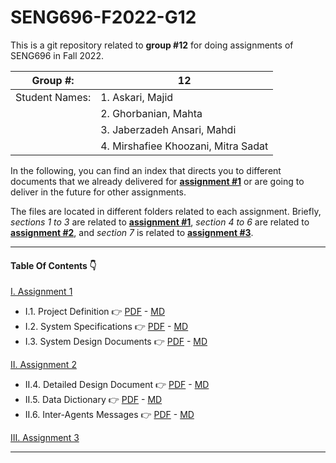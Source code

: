 # SENG696-F2022-G12
This is a git repository related to **group #12** for doing assignments of SENG696 in Fall 2022.

| Group \#:       |                    12                |
|-----------------|--------------------------------------|
| Student Names:  |  1. Askari, Majid                    |
|                 |  2. Ghorbanian, Mahta                |
|                 |  3. Jaberzadeh Ansari, Mahdi         |
|                 |  4. Mirshafiee Khoozani, Mitra Sadat |

In the following, you can find an index that directs you to different documents that we already delivered for [**assignment #1**](./Assignment1/) or are going to deliver in the future for other assignments.

The files are located in different folders related to each assignment. Briefly, *sections 1 to 3* are related to [**assignment #1**](./Assignment1/), *section 4 to 6* are related to [**assignment #2**](./Assignment2/), and *section 7* is related to [**assignment #3**](./Assignment3/).

<hr/>

#### Table Of Contents :point_down:

[I. Assignment 1](./Assignment1/)
   - I.1. Project Definition :point_right: [PDF](./Assignment1/ProjectDefinition.pdf) - [MD](./Assignment1/ProjectDefinition.md)
   - I.2. System Specifications :point_right: [PDF](./Assignment1/SystemSpecifications.pdf) - [MD](./Assignment1/SystemSpecifications.md)
   - I.3. System Design Documents :point_right: [PDF](./Assignment1/SystemDesignDocuments.pdf) - [MD](./Assignment1/SystemDesignDocuments.md)     

[II. Assignment 2](./Assignment2/)
   - II.4. Detailed Design Document :point_right: [PDF](./Assignment2/DetailedDesignDocument.pdf) - [MD](./Assignment2/DetailedDesignDocument.md)
   - II.5. Data Dictionary :point_right: [PDF](./Assignment2/DataDictionary.pdf) - [MD](./Assignment2/DataDictionary.md)
   - II.6. Inter-Agents Messages :point_right: [PDF](./Assignment2/InterAgentsMessages.pdf) - [MD](./Assignment2/InterAgentsMessages.md)

[III. Assignment 3](./Assignment3/)

<hr/>
